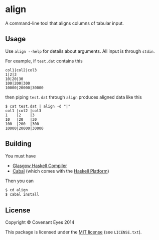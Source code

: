 align
=======

A command-line tool that aligns columns of tabular input.

Usage
-----

Use `align --help` for details about arguments. All input is through `stdin`.


For example, if `test.dat` contains this

```
col1|col2|col3
1|2|3
10|20|30
100|200|300
10000|20000|30000
```

then piping `test.dat` through `align` produces aligned data like this

```
$ cat test.dat | align -d "|"
col1 |col2 |col3
1    |2    |3
10   |20   |30
100  |200  |300
10000|20000|30000
```


Building
--------

You must have

  * [Glasgow Haskell Compiler](http://www.haskell.org/ghc/)
  * [Cabal](http://www.haskell.org/cabal/) (which comes with the [Haskell Platform](http://www.haskell.org/platform/))

Then you can

```bash
$ cd align
$ cabal install
```


License
-------

Copyright &copy; Covenant Eyes 2014

This package is licensed under the [MIT license](http://opensource.org/licenses/mit-license.php)
(see `LICENSE.txt`).
